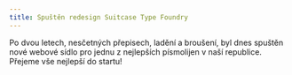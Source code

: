 ```yaml
---
title: Spuštěn redesign Suitcase Type Foundry
---
```


Po dvou letech, nesčetných přepisech, ladění a broušení, byl dnes spuštěn
nové webové sídlo pro jednu z nejlepších písmolijen v naší republice. Přejeme
vše nejlepší do startu!
